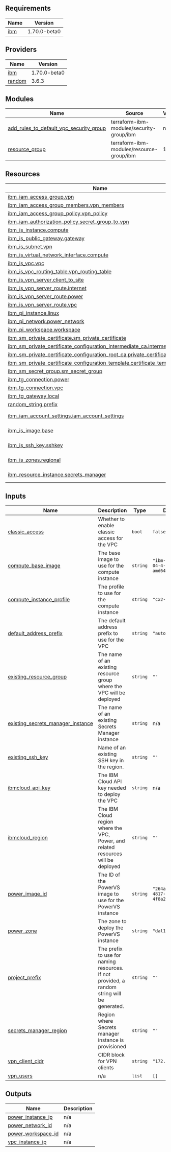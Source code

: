 <!-- BEGIN_TF_DOCS -->
## Requirements

| Name | Version |
|------|---------|
| <a name="requirement_ibm"></a> [ibm](#requirement\_ibm) | 1.70.0-beta0 |

## Providers

| Name | Version |
|------|---------|
| <a name="provider_ibm"></a> [ibm](#provider\_ibm) | 1.70.0-beta0 |
| <a name="provider_random"></a> [random](#provider\_random) | 3.6.3 |

## Modules

| Name | Source | Version |
|------|--------|---------|
| <a name="module_add_rules_to_default_vpc_security_group"></a> [add\_rules\_to\_default\_vpc\_security\_group](#module\_add\_rules\_to\_default\_vpc\_security\_group) | terraform-ibm-modules/security-group/ibm | n/a |
| <a name="module_resource_group"></a> [resource\_group](#module\_resource\_group) | terraform-ibm-modules/resource-group/ibm | 1.1.5 |

## Resources

| Name | Type |
|------|------|
| [ibm_iam_access_group.vpn](https://registry.terraform.io/providers/IBM-Cloud/ibm/1.70.0-beta0/docs/resources/iam_access_group) | resource |
| [ibm_iam_access_group_members.vpn_members](https://registry.terraform.io/providers/IBM-Cloud/ibm/1.70.0-beta0/docs/resources/iam_access_group_members) | resource |
| [ibm_iam_access_group_policy.vpn_policy](https://registry.terraform.io/providers/IBM-Cloud/ibm/1.70.0-beta0/docs/resources/iam_access_group_policy) | resource |
| [ibm_iam_authorization_policy.secret_group_to_vpn](https://registry.terraform.io/providers/IBM-Cloud/ibm/1.70.0-beta0/docs/resources/iam_authorization_policy) | resource |
| [ibm_is_instance.compute](https://registry.terraform.io/providers/IBM-Cloud/ibm/1.70.0-beta0/docs/resources/is_instance) | resource |
| [ibm_is_public_gateway.gateway](https://registry.terraform.io/providers/IBM-Cloud/ibm/1.70.0-beta0/docs/resources/is_public_gateway) | resource |
| [ibm_is_subnet.vpn](https://registry.terraform.io/providers/IBM-Cloud/ibm/1.70.0-beta0/docs/resources/is_subnet) | resource |
| [ibm_is_virtual_network_interface.compute](https://registry.terraform.io/providers/IBM-Cloud/ibm/1.70.0-beta0/docs/resources/is_virtual_network_interface) | resource |
| [ibm_is_vpc.vpc](https://registry.terraform.io/providers/IBM-Cloud/ibm/1.70.0-beta0/docs/resources/is_vpc) | resource |
| [ibm_is_vpc_routing_table.vpn_routing_table](https://registry.terraform.io/providers/IBM-Cloud/ibm/1.70.0-beta0/docs/resources/is_vpc_routing_table) | resource |
| [ibm_is_vpn_server.client_to_site](https://registry.terraform.io/providers/IBM-Cloud/ibm/1.70.0-beta0/docs/resources/is_vpn_server) | resource |
| [ibm_is_vpn_server_route.internet](https://registry.terraform.io/providers/IBM-Cloud/ibm/1.70.0-beta0/docs/resources/is_vpn_server_route) | resource |
| [ibm_is_vpn_server_route.power](https://registry.terraform.io/providers/IBM-Cloud/ibm/1.70.0-beta0/docs/resources/is_vpn_server_route) | resource |
| [ibm_is_vpn_server_route.vpc](https://registry.terraform.io/providers/IBM-Cloud/ibm/1.70.0-beta0/docs/resources/is_vpn_server_route) | resource |
| [ibm_pi_instance.linux](https://registry.terraform.io/providers/IBM-Cloud/ibm/1.70.0-beta0/docs/resources/pi_instance) | resource |
| [ibm_pi_network.power_network](https://registry.terraform.io/providers/IBM-Cloud/ibm/1.70.0-beta0/docs/resources/pi_network) | resource |
| [ibm_pi_workspace.workspace](https://registry.terraform.io/providers/IBM-Cloud/ibm/1.70.0-beta0/docs/resources/pi_workspace) | resource |
| [ibm_sm_private_certificate.sm_private_certificate](https://registry.terraform.io/providers/IBM-Cloud/ibm/1.70.0-beta0/docs/resources/sm_private_certificate) | resource |
| [ibm_sm_private_certificate_configuration_intermediate_ca.intermediate_CA](https://registry.terraform.io/providers/IBM-Cloud/ibm/1.70.0-beta0/docs/resources/sm_private_certificate_configuration_intermediate_ca) | resource |
| [ibm_sm_private_certificate_configuration_root_ca.private_certificate_root_CA](https://registry.terraform.io/providers/IBM-Cloud/ibm/1.70.0-beta0/docs/resources/sm_private_certificate_configuration_root_ca) | resource |
| [ibm_sm_private_certificate_configuration_template.certificate_template](https://registry.terraform.io/providers/IBM-Cloud/ibm/1.70.0-beta0/docs/resources/sm_private_certificate_configuration_template) | resource |
| [ibm_sm_secret_group.sm_secret_group](https://registry.terraform.io/providers/IBM-Cloud/ibm/1.70.0-beta0/docs/resources/sm_secret_group) | resource |
| [ibm_tg_connection.power](https://registry.terraform.io/providers/IBM-Cloud/ibm/1.70.0-beta0/docs/resources/tg_connection) | resource |
| [ibm_tg_connection.vpc](https://registry.terraform.io/providers/IBM-Cloud/ibm/1.70.0-beta0/docs/resources/tg_connection) | resource |
| [ibm_tg_gateway.local](https://registry.terraform.io/providers/IBM-Cloud/ibm/1.70.0-beta0/docs/resources/tg_gateway) | resource |
| [random_string.prefix](https://registry.terraform.io/providers/hashicorp/random/latest/docs/resources/string) | resource |
| [ibm_iam_account_settings.iam_account_settings](https://registry.terraform.io/providers/IBM-Cloud/ibm/1.70.0-beta0/docs/data-sources/iam_account_settings) | data source |
| [ibm_is_image.base](https://registry.terraform.io/providers/IBM-Cloud/ibm/1.70.0-beta0/docs/data-sources/is_image) | data source |
| [ibm_is_ssh_key.sshkey](https://registry.terraform.io/providers/IBM-Cloud/ibm/1.70.0-beta0/docs/data-sources/is_ssh_key) | data source |
| [ibm_is_zones.regional](https://registry.terraform.io/providers/IBM-Cloud/ibm/1.70.0-beta0/docs/data-sources/is_zones) | data source |
| [ibm_resource_instance.secrets_manager](https://registry.terraform.io/providers/IBM-Cloud/ibm/1.70.0-beta0/docs/data-sources/resource_instance) | data source |

## Inputs

| Name | Description | Type | Default | Required |
|------|-------------|------|---------|:--------:|
| <a name="input_classic_access"></a> [classic\_access](#input\_classic\_access) | Whether to enable classic access for the VPC | `bool` | `false` | no |
| <a name="input_compute_base_image"></a> [compute\_base\_image](#input\_compute\_base\_image) | The base image to use for the compute instance | `string` | `"ibm-ubuntu-22-04-4-minimal-amd64-4"` | no |
| <a name="input_compute_instance_profile"></a> [compute\_instance\_profile](#input\_compute\_instance\_profile) | The profile to use for the compute instance | `string` | `"cx2-2x4"` | no |
| <a name="input_default_address_prefix"></a> [default\_address\_prefix](#input\_default\_address\_prefix) | The default address prefix to use for the VPC | `string` | `"auto"` | no |
| <a name="input_existing_resource_group"></a> [existing\_resource\_group](#input\_existing\_resource\_group) | The name of an existing resource group where the VPC will be deployed | `string` | `""` | no |
| <a name="input_existing_secrets_manager_instance"></a> [existing\_secrets\_manager\_instance](#input\_existing\_secrets\_manager\_instance) | The name of an existing Secrets Manager instance | `string` | n/a | yes |
| <a name="input_existing_ssh_key"></a> [existing\_ssh\_key](#input\_existing\_ssh\_key) | Name of an existing SSH key in the region. | `string` | `""` | no |
| <a name="input_ibmcloud_api_key"></a> [ibmcloud\_api\_key](#input\_ibmcloud\_api\_key) | The IBM Cloud API key needed to deploy the VPC | `string` | n/a | yes |
| <a name="input_ibmcloud_region"></a> [ibmcloud\_region](#input\_ibmcloud\_region) | The IBM Cloud region where the VPC, Power, and related resources will be deployed | `string` | `""` | no |
| <a name="input_power_image_id"></a> [power\_image\_id](#input\_power\_image\_id) | The ID of the PowerVS image to use for the PowerVS instance | `string` | `"264ab16d-e5d3-4817-8757-4f8a20ae87e5"` | no |
| <a name="input_power_zone"></a> [power\_zone](#input\_power\_zone) | The zone to deploy the PowerVS instance | `string` | `"dal12"` | no |
| <a name="input_project_prefix"></a> [project\_prefix](#input\_project\_prefix) | The prefix to use for naming resources. If not provided, a random string will be generated. | `string` | `""` | no |
| <a name="input_secrets_manager_region"></a> [secrets\_manager\_region](#input\_secrets\_manager\_region) | Region where Secrets manager instance is provisioned | `string` | `""` | no |
| <a name="input_vpn_client_cidr"></a> [vpn\_client\_cidr](#input\_vpn\_client\_cidr) | CIDR block for VPN clients | `string` | `"172.16.0.0/22"` | no |
| <a name="input_vpn_users"></a> [vpn\_users](#input\_vpn\_users) | n/a | `list` | `[]` | no |

## Outputs

| Name | Description |
|------|-------------|
| <a name="output_power_instance_ip"></a> [power\_instance\_ip](#output\_power\_instance\_ip) | n/a |
| <a name="output_power_network_id"></a> [power\_network\_id](#output\_power\_network\_id) | n/a |
| <a name="output_power_workspace_id"></a> [power\_workspace\_id](#output\_power\_workspace\_id) | n/a |
| <a name="output_vpc_instance_ip"></a> [vpc\_instance\_ip](#output\_vpc\_instance\_ip) | n/a |
<!-- END_TF_DOCS -->